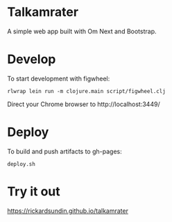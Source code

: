 # Talkamrater

A simple web app built with Om Next and Bootstrap.

# Develop
To start development with figwheel:
```
rlwrap lein run -m clojure.main script/figwheel.clj
```
Direct your Chrome browser to http://localhost:3449/

# Deploy
To build and push artifacts to gh-pages:
```
deploy.sh
```

# Try it out

https://rickardsundin.github.io/talkamrater